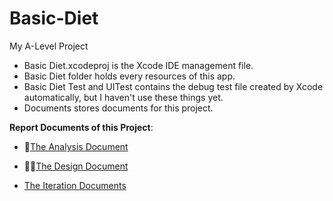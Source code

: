 # Basic-Diet
My A-Level Project

- Basic Diet.xcodeproj is the Xcode IDE management file.
- Basic Diet folder holds every resources of this app.
- Basic Diet Test and UITest contains the debug test file created by Xcode automatically, but I haven't use these things yet.
- Documents stores documents for this project.



**Report Documents of this Project**:

- 📐[The Analysis Document](https://github.com/Ermaolaoye233/Basic-Diet/blob/main/Documents/NotionDocumentsBackup/Analysis.md)

- 👨‍🎨[The Design Document](https://github.com/Ermaolaoye233/Basic-Diet/blob/main/Documents/NotionDocumentsBackup/Design.md)

- [The Iteration Documents](https://github.com/Ermaolaoye233/Basic-Diet/blob/main/Documents/NotionDocumentsBackup/Iteration%20S1.md)

